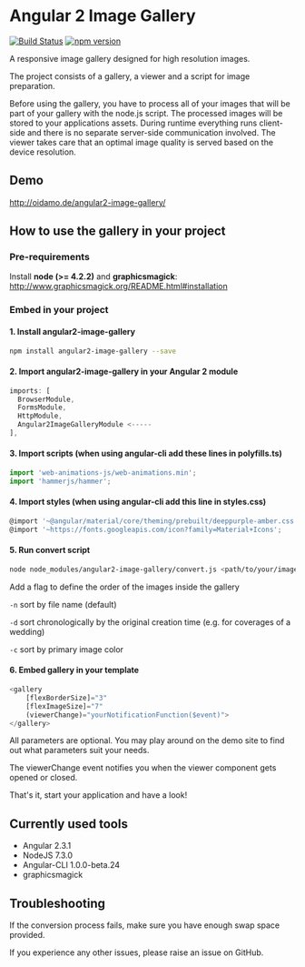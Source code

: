 # Angular 2 Image Gallery
[![Build Status](https://travis-ci.org/BenjaminBrandmeier/angular2-image-gallery.svg?branch=master)](https://travis-ci.org/BenjaminBrandmeier/angular2-image-gallery)
[![npm version](https://badge.fury.io/js/angular2-image-gallery.svg)](https://badge.fury.io/js/angular2-image-gallery)

A responsive image gallery designed for high resolution images.

The project consists of a gallery, a viewer and a script for image preparation.

Before using the gallery, you have to process all of your images that will be part of your gallery with the node.js script. The processed images will be stored to your applications assets. During runtime everything runs client-side and there is no separate server-side communication involved. The viewer takes care that an optimal image quality is served based on the device resolution.

## Demo

http://oidamo.de/angular2-image-gallery/

## How to use the gallery in your project
### Pre-requirements
Install **node (>= 4.2.2)** and **graphicsmagick**: http://www.graphicsmagick.org/README.html#installation

### Embed in your project

#### 1. Install angular2-image-gallery

```bash
npm install angular2-image-gallery --save
```

#### 2. Import angular2-image-gallery in your Angular 2 module

```javascript
imports: [
  BrowserModule,
  FormsModule,
  HttpModule,
  Angular2ImageGalleryModule <-----
],
```

#### 3. Import scripts (when using angular-cli add these lines in polyfills.ts)

```javascript
import 'web-animations-js/web-animations.min';
import 'hammerjs/hammer';
```

#### 4. Import styles (when using angular-cli add this line in styles.css)

```javascript
@import '~@angular/material/core/theming/prebuilt/deeppurple-amber.css';
@import '~https://fonts.googleapis.com/icon?family=Material+Icons';
```

#### 5. Run convert script

```bash
node node_modules/angular2-image-gallery/convert.js <path/to/your/images>
```
Add a flag to define the order of the images inside the gallery

`-n` sort by file name (default)

`-d` sort chronologically by the original creation time (e.g. for coverages of a wedding)

`-c` sort by primary image color

#### 6. Embed gallery in your template

```javascript
<gallery 
    [flexBorderSize]="3" 
    [flexImageSize]="7" 
    (viewerChange)="yourNotificationFunction($event)">
</gallery>
```

All parameters are optional. You may play around on the demo site to find out what parameters suit your needs.

The viewerChange event notifies you when the viewer component gets opened or closed.

That's it, start your application and have a look!

## Currently used tools

- Angular 2.3.1
- NodeJS 7.3.0
- Angular-CLI 1.0.0-beta.24
- graphicsmagick

## Troubleshooting

If the conversion process fails, make sure you have enough swap space provided.

If you experience any other issues, please raise an issue on GitHub.
